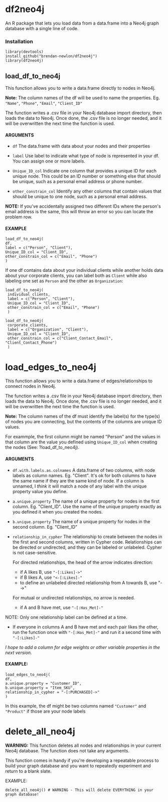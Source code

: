 # df2neo4j
An R package that lets you load data from a data.frame into a Neo4j graph database with a single line of code.

### Installation

	library(devtools)
	install_github("brendan-newlon/df2neo4j")
	library(df2neo4j)

## load_df_to_neo4j

This function allows you to write a data.frame directly to nodes in Neo4j. 

**Note:** The column names of the df will be used to name the properties. 
Eg. `"Name"`, `"Phone"`, `"Email"`, `"Client_ID"`

The function writes a .csv file in your Neo4j database import directory, then loads the data to Neo4j. 
Once done, the .csv file is no longer needed, and it will be overwritten the next time the function is used. 


#### ARGUMENTS 
- `df`
The data.frame with data about your nodes and their properties
- `label` 
Use label to indicate what type of node is represented in your df. You can assign one or more labels. 
- `Unique_ID_col` 
Indicate one column that provides a unique ID for each unique node. 
This could be an ID number or something else that should be unique, such as a personal email address or phone number.

- `other_constrain_col` 
Identify any other columns that contain values that should
be unique to one node, such as a personal email address.

**NOTE:** If you've accidentally assigned two different IDs where the person's email 
address is the same, this will throw an error so you can locate the problem row.

#### EXAMPLE

	load_df_to_neo4j(	
	df, 
	label = c("Person", "Client"), 
	Unique_ID_col = "Client_ID", 
	other_constrain_col = c("Email", "Phone")
	)
	
If one df contains data about your individual clients while another holds data about your corporate clients, you can label both as `Client` while also labeling one set as `Person` and the other as `Organization`:

	load_df_to_neo4j(
	 individual_clients,
	 label = c("Person", "Client"),
	 Unique_ID_col = "Client_ID",
	 other_constrain_col = c("Email", "Phone")
	 )
 
	load_df_to_neo4j(
	 corporate_clients,
	 label = c("Organization", "Client"),
	 Unique_ID_col = "Client_ID",
	 other_constrain_col = c("Client_Contact_Email", "Client_Contact_Phone")
	 )



# load_edges_to_neo4j

This function allows you to write a data.frame of edges/relationships to connect nodes in Neo4j. 

The function writes a .csv file in your Neo4j database import directory, then loads the data to Neo4j. Once done, the .csv file is no longer needed, and it will be overwritten the next time the function is used. 

**Note:** The column names of the df must identify the label(s) for the type(s) of nodes you are connecting, but the contents of the columns are unique ID values. 

For exammple, the first column might be named "Person" and the values in that column are the value you defined using `Unique_ID_col` when creating the nodes (See: ?load_df_to_neo4j). 

#### ARGUMENTS 
- `df.with.labels.as.colnames` 
A data.frame of two columns, with node labels as column names. Eg. "Client". 
It's ok for both columns to have the same name if they are the same kind of node. If a column is unnamed, 
I *think* it will match a node of any label with the unique property value you define.

- `a.unique.property` 
The name of a unique property for nodes in the first column. Eg. "Client_ID". Use the name of the unique property exactly as you defined it when you created the nodes.

- `b.unique.property` 
The name of a unique property for nodes in the second column. Eg. "Client_ID" 

- `relationship_in_cypher` 
The relationship to create between the nodes in the first and second columns, written in Cypher code. Relationships can be directed or undirected, and they can be labeled or unlabeled. Cypher is not case-sensitive. 

  For directed relationships, the head of the arrow indicates direction: 
  * if A likes B, use `"-[:Likes]->"`  
  * if B likes A, use  `"<-[:Likes]-"` 
  * to define an unlabeled directed relationship from A towards B, use "-->"
  
  For mutual or undirected relationships, no arrow is needed. 
  * if A and B have met, use `"-[:Has_Met]-"`

NOTE: Only one relationship label can be defined at a time.
  * If everyone in columns A and B have met and each pair likes the other, run the function once with `"-[:Has_Met]-"` and run it a second time with `"-[:Likes]-"` 

*I hope to add a column for edge weights or other variable properties in the next version.*

#### EXAMPLE:

	load_edges_to_neo4j(
	df,    
	a.unique.property = "Customer_ID", 
	b.unique.property = "Item_SKU", 
	relationship_in_cypher = "-[:PURCHASED]->"
	)

In this example, the df might be two columns named `"Customer"` and `"Product"` if those are your node labels


# delete_all_neo4j

**WARNING:** This function deletes all nodes and relationships in your current Neo4j database. The function does not take any arguments.

This function comes in handy if you're developing a repeatable process to build your graph database and you want 
to repeatedly experiment and return to a blank slate. 

EXAMPLE:

	delete_all_neo4j() # WARNING - This will delete EVERYTHING in your graph database!






